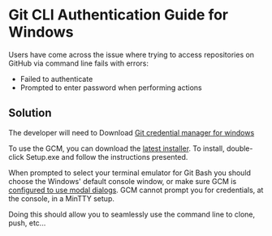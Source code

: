# Git CLI Authentication Guide for Windows
Users have come across the issue where trying to access repositories on GitHub via command line fails with errors:
- Failed to authenticate
- Prompted to enter password when performing actions

## Solution
The developer will need to Download [Git credential manager for windows](https://github.com/Microsoft/Git-Credential-Manager-for-Windows)

To use the GCM, you can download the [latest installer](https://github.com/Microsoft/Git-Credential-Manager-for-Windows/releases/latest). To install, double-click Setup.exe and follow the instructions presented.

When prompted to select your terminal emulator for Git Bash you should choose the Windows' default console window, or make sure GCM is [configured to use modal dialogs](https://github.com/Microsoft/Git-Credential-Manager-for-Windows/blob/master/Docs/Configuration.md#modalprompt). GCM cannot prompt you for credentials, at the console, in a MinTTY setup.

Doing this should allow you to seamlessly use the command line to clone, push, etc...
